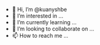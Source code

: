 - 👋 Hi, I’m @kuanyshbe
- 👀 I’m interested in ...
- 🌱 I’m currently learning ...
- 💞️ I’m looking to collaborate on ...
- 📫 How to reach me ...

<!---
kuanyshbe/kuanyshbe is a ✨ special ✨ repository because its `README.md` (this file) appears on your GitHub profile.
You can click the Preview link to take a look at your changes.
--->
